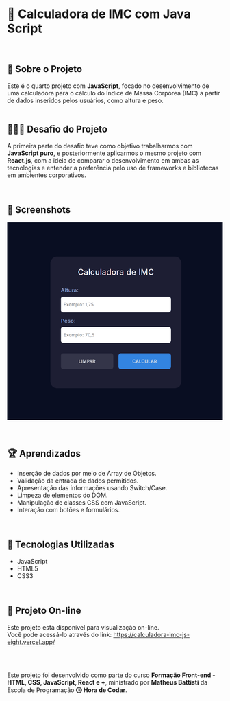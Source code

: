 # 📲 Calculadora de IMC com Java Script

<br />

<div>
    <h2>🎯 Sobre o Projeto</h2>
    Este é o quarto projeto com <strong>JavaScript</strong>, focado no desenvolvimento de uma calculadora para o cálculo do Índice de Massa Corpórea (IMC) a partir de dados inseridos pelos usuários, como altura e peso.
</div>

<br />

## 👨🏾‍💻 Desafio do Projeto
 
<p>A primeira parte do desafio teve como objetivo trabalharmos com <strong>JavaScript puro</strong>, e posteriormente aplicarmos o mesmo projeto com <strong>React.js</strong>, com a ideia de comparar o desenvolvimento em ambas as tecnologias e entender a preferência pelo uso de frameworks e bibliotecas em ambientes corporativos.</p>


<br />

## 📸 Screenshots
<p align="center">
  <img src="./screen/screen-movie.gif" alt="Captura de tela" width="600" height="auto">
</p>

<br />

## 🏆 Aprendizados 

- Inserção de dados por meio de Array de Objetos.
- Validação da entrada de dados permitidos.
- Apresentação das informações usando Switch/Case.
- Limpeza de elementos do DOM.
- Manipulação de classes CSS com JavaScript.
- Interação com botões e formulários.


<br />

## 🚀 Tecnologias Utilizadas

- JavaScript
- HTML5
- CSS3

<br />

## 🔗 Projeto On-line
Este projeto está disponível para visualização on-line. <br />
Você pode acessá-lo através do link: https://calculadora-imc-js-eight.vercel.app/

<br />

##

<div>
    Este projeto foi desenvolvido como parte do curso <strong>Formação Front-end - HTML, CSS, JavaScript, React e +</strong>, ministrado por <strong>Matheus Battisti</strong> da Escola de Programação <strong>🕒 Hora de Codar</strong>.
</div>